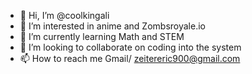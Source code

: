 - 👋 Hi, I’m @coolkingali
- 👀 I’m interested in anime and Zombsroyale.io
- 🌱 I’m currently learning Math and STEM
- 💞️ I’m looking to collaborate on coding into the system
- 📫 How to reach me Gmail/  zeitereric900@gmail.com

<!---
coolkingali/coolkingali is a ✨ special ✨ repository because its `README.md` (this file) appears on your GitHub profile.
You can click the Preview link to take a look at your changes.
--->
